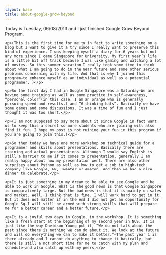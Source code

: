 ```yaml
---
layout: base
title: about-google-grow-beyond
---
```

<div class="article">    
    <p>Today is Tuesday, 06/08/2013 and I just finished Google Grow Beyond Program.</p>

    <p>(This is the first time for me to in fact to write something on a blog but I want to give it a try since I really want to preserve this kind of experience. I was keeping myself a diary for 6 years but not any more since I came Singapore for University. My first year’s life is a little bit off track because I was like gaming and watching a lot of movies. So this summer vocation I really took some time to think about what I am going to do in the near future and some other serious problems concerning with my life. And that is why I joined this program–to enhance myself as an individual as well as a potential programmer. )</p>

    <p>So the first day I had in Google Singapore was a Saturday–We are having some training as well as some practice in self-awareness, “personal color”(in this case, I am an orange who is generally pursuing speed and results.) and “6 thinking hats”. Basically we have some games and some discussions. It was a time of fun and I just thought it was too short.</p>

    <p>(I am not supposed to say more about it since Google in fact want us to keep this a secret so more students who are joining will also find it fun. I hope my post is not ruining your fun in this program if you are going to join this.)</p>

    <p>So then today we have one more workshop on technical guide for a programmer and skills about presentations. Basically there are training and actual presentations. Although I would say English is still a barrier to me if it comes to presentation, generally I am really happy about how my presentation went. There are also other surprises about Python as well as how to get a job in high-tech company like Google, FB, Tweeter or Amazon. And then we had a nice dinner to celebrate.</p>

    <p>It is just something in my dream to be able to see Google and be able to work in Google. What is the good news is that Google Singapore is comparatively large. But the bad news is that it is mainly on sales and market. Well, I think that is fine. I will work hard to get in it. But it does not matter if in the end I did not get an opportunity for Google Sg–I will still be armed with strong skills that will prepare me for a better career and a better future.</p>

    <p>It is a joyful two days in Google, in the workshop. It is something like a fresh start at the beginning of my second year in NUS. It is just like the way Davidson Young put it, “We do not talk about the past since there is nothing we can do about it. We look at the future and will do everything we can to make it better.”–The past year 1 is there already and I cannot do anything to change it basically, but there is still a not short time for me to catch with my plan and schedule–and also catch up with my peers.</p>
</div>
